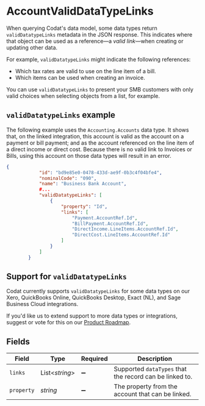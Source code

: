 # AccountValidDataTypeLinks

When querying Codat's data model, some data types return `validDatatypeLinks` metadata in the JSON response. This indicates where that object can be used as a reference—a _valid link_—when creating or updating other data.

For example, `validDatatypeLinks` might indicate the following references:

- Which tax rates are valid to use on the line item of a bill.
- Which items can be used when creating an invoice. 

You can use `validDatatypeLinks` to present your SMB customers with only valid choices when selecting objects from a list, for example.

## `validDatatypeLinks` example

The following example uses the `Accounting.Accounts` data type. It shows that, on the linked integration, this account is valid as the account on a payment or bill payment; and as the account referenced on the line item of a direct income or direct cost. Because there is no valid link to Invoices or Bills, using this account on those data types will result in an error.

```json validDatatypeLinks for an account
{
            "id": "bd9e85e0-0478-433d-ae9f-0b3c4f04bfe4",
            "nominalCode": "090",
            "name": "Business Bank Account",
            #...
            "validDatatypeLinks": [
                {
                    "property": "Id",
                    "links": [
                        "Payment.AccountRef.Id",
                        "BillPayment.AccountRef.Id",
                        "DirectIncome.LineItems.AccountRef.Id",
                        "DirectCost.LineItems.AccountRef.Id"
                    ]
                }
            ]
        }
```



## Support for `validDatatypeLinks`

Codat currently supports `validDatatypeLinks` for some data types on our Xero, QuickBooks Online, QuickBooks Desktop, Exact (NL), and Sage Business Cloud integrations. 

If you'd like us to extend support to more data types or integrations, suggest or vote for this on our <a href="https://portal.productboard.com/codat/5-product-roadmap">Product Roadmap</a>.


## Fields

| Field                                                   | Type                                                    | Required                                                | Description                                             |
| ------------------------------------------------------- | ------------------------------------------------------- | ------------------------------------------------------- | ------------------------------------------------------- |
| `links`                                                 | List<*string*>                                          | :heavy_minus_sign:                                      | Supported `dataTypes` that the record can be linked to. |
| `property`                                              | *string*                                                | :heavy_minus_sign:                                      | The property from the account that can be linked.       |